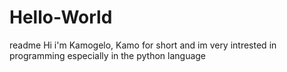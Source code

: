 # Hello-World
readme
Hi i'm Kamogelo, Kamo for short and im very intrested in programming especially in the python language
